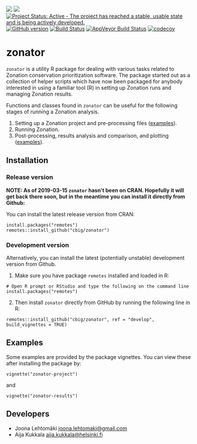 [![](https://www.r-pkg.org/badges/version/zonator)](https://CRAN.R-project.org/package=zonator)
[![](http://cranlogs.r-pkg.org/badges/zonator)](https://CRAN.R-project.org/package=zonator)
[![Project Status: Active - The project has reached a stable, usable state and is being actively developed.](http://www.repostatus.org/badges/latest/active.svg)](http://www.repostatus.org/#active)
[![GitHub version](https://badge.fury.io/gh/cbig%2Fzonator.svg)](https://badge.fury.io/gh/cbig%2Fzonator)
[![Build Status](https://travis-ci.org/cbig/zonator.png)](https://travis-ci.org/cbig/zonator)
[![AppVeyor Build Status](https://ci.appveyor.com/api/projects/status/github/cbig/zonator?branch=master&svg=true)](https://ci.appveyor.com/project/cbig/zonator)
[![codecov](https://codecov.io/gh/cbig/zonator/branch/master/graph/badge.svg)](https://codecov.io/gh/cbig/zonator)



# zonator

`zonator` is a utility R package for dealing with various tasks related to
Zonation conservation prioritization software. The package started out as a collection
of helper scripts which have now been packaged for anybody interested in using
a familiar tool (R) in setting up Zonation runs and managing Zonation results.

Functions and classes found in `zonator` can be useful for the following stages
of running a Zonation analysis.

1. Setting up a Zonation project and pre-processing files ([examples](https://cbig.github.io/zonator/articles/zonator-project.html)).
1. Running Zonation.
1. Post-processing, results analysis and comparison, and plotting ([examples](https://cbig.github.io/zonator/articles/zonator-results.html)).

## Installation

### Release version

**NOTE: As of 2019-03-15 `zonator` hasn't been on CRAN. Hopefully it will get back there soon, but in the meantime you can install it directly from Github:**

You can install the latest release version from CRAN:

```
install.packages("remotes")
remotes::install_github("cbig/zonator")
```

### Development version

Alternatively, you can install the latest (potentially unstable) development version from Github.

1. Make sure you have package `remotes` installed and loaded in R:  

```
# Open R prompt or RStudio and type the following on the command line
install.packages("remotes")
```  

2. Then install `zonator` directly from GitHub by running the following line in R:  

```
remotes::install_github("cbig/zonator", ref = "develop", build_vignettes = TRUE)
```  

## Examples

Some examples are provided by the package vignettes. You can view these after installing the package by:

```
vignette("zonator-project")
```

and 

```
vignette("zonator-results")
```

## Developers

* Joona Lehtomäki <joona.lehtomaki@gmail.com>
* Aija Kukkala <aija.kukkala@helsinki.fi>
